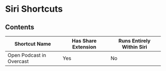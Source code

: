 # Siri Shortcuts

## Contents

| Shortcut Name | Has Share Extension | Runs Entirely Within Siri |
| ------------- | ------------------- | ------------------------- |
| Open Podcast in Overcast | Yes | No |

